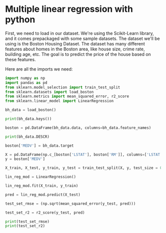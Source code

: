 # Multiple linear regression with python

First, we need to load in our dataset. We're using the Scikit-Learn library, and it comes prepackaged with some sample datasets. The dataset we'll be using is the Boston Housing Dataset. The dataset has many different features about homes in the Boston area, like house size, crime rate, building age, etc. The goal is to predict the price of the house based on these features.

Here are all the imports we need:

```python
import numpy as np
import pandas as pd
from sklearn.model_selection import train_test_split
from sklearn.datasets import load_boston
from sklearn.metrics import mean_squared_error, r2_score
from sklearn.linear_model import LinearRegression

bh_data = load_boston()

print(bh_data.keys())

boston = pd.DataFrame(bh_data.data, columns=bh_data.feature_names)

print(bh_data.DESCR)

boston['MEDV'] = bh_data.target

X = pd.DataFrame(np.c_[boston['LSTAT'], boston['RM']], columns=['LSTAT','RM'])
y = boston['MEDV']

X_train, X_test, y_train, y_test = train_test_split(X, y, test_size = 0.2, random_state=9)

lin_reg_mod = LinearRegression()

lin_reg_mod.fit(X_train, y_train)

pred = lin_reg_mod.predict(X_test)

test_set_rmse = (np.sqrt(mean_squared_error(y_test, pred)))

test_set_r2 = r2_score(y_test, pred)

print(test_set_rmse)
print(test_set_r2)
```

